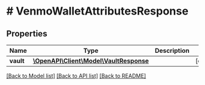 # # VenmoWalletAttributesResponse

## Properties

Name | Type | Description | Notes
------------ | ------------- | ------------- | -------------
**vault** | [**\OpenAPI\Client\Model\VaultResponse**](VaultResponse.md) |  | [optional]

[[Back to Model list]](../../README.md#models) [[Back to API list]](../../README.md#endpoints) [[Back to README]](../../README.md)
